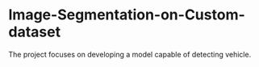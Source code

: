 # Image-Segmentation-on-Custom-dataset
The project focuses on developing a model capable of detecting vehicle.
